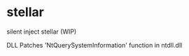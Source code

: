 # stellar
silent inject stellar (WIP)

DLL Patches 'NtQuerySystemInformation' function in ntdll.dll



